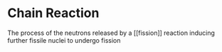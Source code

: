 # Chain Reaction
The process of the neutrons released by a [[fission]] reaction inducing further fissile nuclei to undergo fission